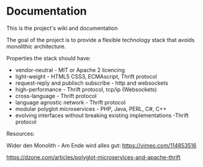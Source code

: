 # Documentation
This is the project's wiki and documentation

The goal of the project is to provide a flexible technology stack that
avoids monolithic architecture.

Properties the stack should have:

* vendor-neutral - MIT or Apache 2 licencing
* light-weight - HTML5 CSS3, ECMAscript, Thrift protocol
* request-reply and publisch subscribe - http and websockets
* high-performance - Thrift protocol, tcp/ip (Websockets)
* cross-language - Thrift protocol
* language agnostic network - Thrift protocol
* modular polyglot microservices - PHP, Java, PERL, C#, C++
* evolving interfaces without breaking existing implementations -Thrift protocol



Resources:

Wider den Monolith - Am Ende wird alles gut: https://vimeo.com/114853516

https://dzone.com/articles/polyglot-microservices-and-apache-thrift
